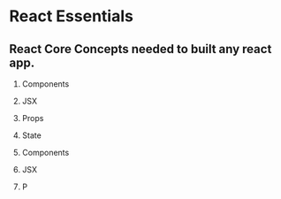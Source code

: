 # React Essentials

## React Core Concepts needed to built any react app.

1. Components 
2. JSX
3. Props
4. State

1. Components 
2. JSX
4. P